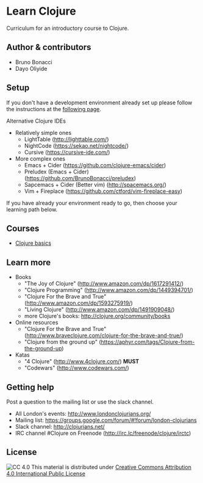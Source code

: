 # Learn Clojure

Curriculum for an introductory course to Clojure.

## Author & contributors

* Bruno Bonacci
* Dayo Oliyide

## Setup

If you don't have a development environment already set up
please follow the instructions at the [following page](https://github.com/ClojureBridge/curriculum/blob/gh-pages/outline/setup.md).

Alternative Clojure IDEs

  * Relatively simple ones
    * LightTable (http://lighttable.com/)
    * NightCode  (https://sekao.net/nightcode/)
    * Cursive    (https://cursive-ide.com/)
  * More complex ones
    * Emacs + Cider (https://github.com/clojure-emacs/cider)
    * Preludex (Emacs + Cider) (https://github.com/BrunoBonacci/preludex)
    * Sapcemacs + Cider (Better vim) (http://spacemacs.org/)
    * Vim + Fireplace (https://github.com/ctford/vim-fireplace-easy)

If you have already your environment ready to go, then choose your learning path below.

## Courses

  * [Clojure basics](/clojure-basics)


## Learn more

  * Books
    * "The Joy of Clojure" (http://www.amazon.com/dp/1617291412/)
    * "Clojure Programming" (http://www.amazon.com/dp/1449394701/)
    * "Clojure For the Brave and True" (http://www.amazon.com/dp/1593275919/)
    * "Living Clojure" (http://www.amazon.com/dp/1491909048/)
    * more Clojure's books: http://clojure.org/community/books
  * Online resources
    * "Clojure For the Brave and True" (http://www.braveclojure.com/clojure-for-the-brave-and-true/)
    * "Clojure from the ground up" (https://aphyr.com/tags/Clojure-from-the-ground-up)
  * Katas
    * "4 Clojure" (http://www.4clojure.com/) **MUST**
    * "Codewars" (http://www.codewars.com/)


## Getting help

Post a question to the mailing list or use the slack channel.

  * All London's events: http://www.londonclojurians.org/
  * Mailing list: https://groups.google.com/forum/#!forum/london-clojurians
  * Slack channel: http://clojurians.net/
  * IRC channel #Clojure on Freenode (http://irc.lc/freenode/clojure/irctc)

## License

![CC 4.0](https://i.creativecommons.org/l/by/4.0/80x15.png) This material is distributed under [Creative Commons Attribution 4.0 International Public License](http://creativecommons.org/licenses/by/4.0/legalcode)
